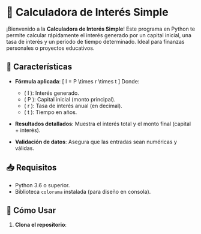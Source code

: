 # 🧮 Calculadora de Interés Simple

¡Bienvenido a la **Calculadora de Interés Simple**! Este programa en Python te permite calcular rápidamente el interés generado por un capital inicial, una tasa de interés y un período de tiempo determinado. Ideal para finanzas personales o proyectos educativos.

## 🌟 Características
- **Fórmula aplicada**: 
  \[ I = P \times r \times t \]
  Donde:
  - \( I \): Interés generado.
  - \( P \): Capital inicial (monto principal).
  - \( r \): Tasa de interés anual (en decimal).
  - \( t \): Tiempo en años.

- **Resultados detallados**: Muestra el interés total y el monto final (capital + interés).
- **Validación de datos**: Asegura que las entradas sean numéricas y válidas.

## 📥 Requisitos
- Python 3.6 o superior.
- Biblioteca `colorama` instalada (para diseño en consola).

## 🚀 Cómo Usar
1. **Clona el repositorio**: